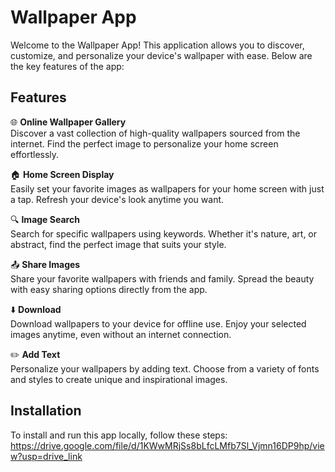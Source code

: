 # Wallpaper App

Welcome to the Wallpaper App! This application allows you to discover, customize, and personalize your device's wallpaper with ease. Below are the key features of the app:

## Features

🌐 **Online Wallpaper Gallery**  
Discover a vast collection of high-quality wallpapers sourced from the internet. Find the perfect image to personalize your home screen effortlessly.

🏠 **Home Screen Display**  
Easily set your favorite images as wallpapers for your home screen with just a tap. Refresh your device's look anytime you want.

🔍 **Image Search**  
Search for specific wallpapers using keywords. Whether it's nature, art, or abstract, find the perfect image that suits your style.

📤 **Share Images**  
Share your favorite wallpapers with friends and family. Spread the beauty with easy sharing options directly from the app.

⬇️ **Download**  
Download wallpapers to your device for offline use. Enjoy your selected images anytime, even without an internet connection.

✏️ **Add Text**  
Personalize your wallpapers by adding text. Choose from a variety of fonts and styles to create unique and inspirational images.

## Installation

To install and run this app locally, follow these steps:
https://drive.google.com/file/d/1KWwMRjSs8bLfcLMfb7Sl_Vjmn16DP9hp/view?usp=drive_link